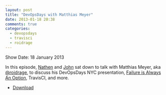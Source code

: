 ```yaml
---
layout: post
title: "DevOpsDays with Matthias Meyer"
date: 2013-01-18 20:38
comments: true
categories: 
  - devopsdays
  - travisci
  - roidrage
---
```


Show Date:  18 January 2013 

In this episode, [Nathen](http://twitter.com/nathenharvey) and [John](http://twitter.com/lusis) sat down to talk with Matthias Meyer, aka [@roidrage](http://twitter.com/roidrage), to discuss his DevOpsDays NYC presentation, [Failure is Always An Option](http://devopsdays.org/events/2012-newyork/proposals/FailureIsAlwaysAnOption/), TravisCI, and more.

* [Download](http://traffic.libsyn.com/foodfight/dod-nyc-roidrage.mp3)
